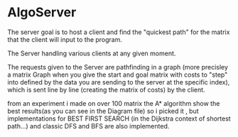 # AlgoServer

The server goal is to host a client and find the "quickest path" for the matrix that the client will input to the program.

The Server handling various clients at any given moment.

The requests given to the Server are pathfinding in a graph (more precisley a matrix Graph when you give the start and goal matrix with costs to "step" into defined by the data you are sending to the server at the specific index), which is sent line by line (creating the matrix of costs) by the client.

from an experiment i made on over 100 matrix the A* algorithm show the best results(as you can see in the Diagram file) so i picked it , but implementations for BEST FIRST SEARCH (in the Dijkstra context of shortest path...) and classic DFS and BFS are also implemented.
